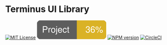 # Terminus UI Library

[![MIT License][license_image]][license_url] [![documentation coverage][compodoc_badge]][docs_index] [![NPM version][npm_version_image]][npm_url] [![CircleCI][circle_badge]][circle_link]

<!--
   - Currently not working?
   -[![Test Coverage][coverage_image]][coverage_url] [![Issue Count][coverage_issues_image]][coverage_issues]
   -->





[compodoc_badge]: docs/images/coverage-badge.svg
[docs_index]: docs/coverage.html
[license_image]: http://img.shields.io/badge/license-MIT-blue.svg
[license_url]: LICENSE
[npm_url]: https://npmjs.org/package/@terminus/ui
[npm_version_image]: http://img.shields.io/npm/v/@terminus/ui.svg
[coverage_image]: https://codeclimate.com/github/GetTerminus/terminus-ui/badges/coverage.svg
[coverage_url]: https://codeclimate.com/github/GetTerminus/terminus-ui/coverage
[coverage_issues_image]: https://codeclimate.com/github/GetTerminus/terminus-ui/badges/issue_count.svg
[coverage_issues]: https://codeclimate.com/github/GetTerminus/terminus-ui
[circle_badge]: https://circleci.com/gh/GetTerminus/terminus-ui/tree/master.svg?style=svg
[circle_link]: https://circleci.com/gh/GetTerminus/terminus-ui/tree/master
